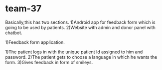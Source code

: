 # team-37

Basically,this has two sections.
1)Android app for feedback form which is going to be used by patients.
2)Website with admin and donor panel with chatbot.

1)Feedback form application.

1)The patient logs in with the unique patient Id assigned to him and password.
2)The patient gets to choose a language in which he wants the form.
3)Gives feedback in form of smileys.
